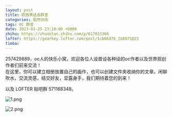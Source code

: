 ```yaml
---
layout: post
title: 欧西茶话会群宣
categories: 贴吧动态
tags: OC 群宣
date: 2023-03-25 23:10:00 +0800
zhihu: https://zhuanlan.zhihu.com/p/617033366
lofter: https://gearkey.lofter.com/post/1cb86476_2b8975823
tieba: 
---
```


257429889，oc人的快乐小窝，欢迎各位人设兽设各种设的oc作者以及世界观创作者们前来交流！  
在这里，你可以建立相册放置自己的画作，也可以创建文件夹收纳你的文章。闲聊吹水，交流灵感，结交好友，显露身手，我们期待着您的到来！

以及 LOFTER 贴吧群 571168348。

![1.png](https://s2.loli.net/2023/03/25/RgbiWMwTd1HQtAS.png)

![2.png](https://s2.loli.net/2023/03/25/EHr3WAmTDvjPBnK.png)